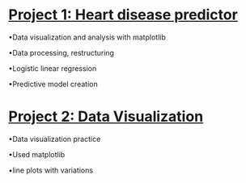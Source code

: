 # [Project 1: Heart disease predictor](https://github.com/DolrajRijal/Dolraj_Rijal/blob/main/Heart_disease_predictor.ipynb)
 
•Data visualization and analysis with matplotlib
 
•Data processing, restructuring
 
•Logistic linear regression 
 
•Predictive model creation

# [Project 2: Data Visualization](https://github.com/DolrajRijal/helloworld/blob/main/Data_visualization2.ipynb)

•Data visualization practice

•Used matplotlib

•line plots with variations
